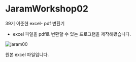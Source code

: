 # JaramWorkshop02
39기 이준현
excel- pdf 변환기
- excel 파일을 pdf로 변환할 수 있는 프로그램을 제작해봤습니다.


![jaram00](https://github.com/2anniversary/JaramWorkshop02/assets/132626983/7619a369-4661-494b-b213-e1cfea509be0)

원본 excel 파일입니다. 

